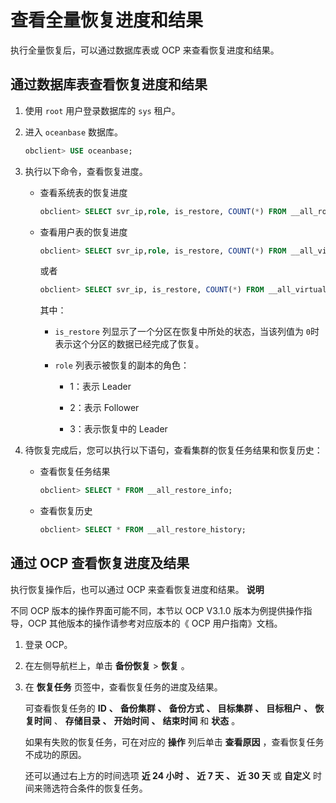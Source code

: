 查看全量恢复进度和结果 
================================

执行全量恢复后，可以通过数据库表或 OCP 来查看恢复进度和结果。

通过数据库表查看恢复进度和结果 
------------------------------------

1. 使用 `root` 用户登录数据库的 `sys` 租户。

   

2. 进入 `oceanbase` 数据库。

   ```sql
   obclient> USE oceanbase;
   ```

   

3. 执行以下命令，查看恢复进度。

   * 查看系统表的恢复进度

     ```sql
     obclient> SELECT svr_ip,role, is_restore, COUNT(*) FROM __all_root_table as a, (SELECT value FROM __all_restore_info WHERE name='<目标租户名>') AS b WHERE a.tenant_id=b.value GROUP BY role, is_restore, svr_ip ORDER BY svr_ip, is_restore;
     ```

     
   
   * 查看用户表的恢复进度

     ```sql
     obclient> SELECT svr_ip,role, is_restore, COUNT(*) FROM __all_virtual_meta_table AS a, (SELECT value FROM __all_restore_info WHERE name='<目标租户名>') AS b WHERE a.tenant_id=b.value GROUP BY role, is_restore, svr_ip ORDER BY svr_ip, is_restore;
     ```

     

     或者

     ```sql
     obclient> SELECT svr_ip, is_restore, COUNT(*) FROM __all_virtual_partition_store_info WHERE tenant_id=<目标租户id> GROUP BY svr_ip,is_restore ORDER BY svr_ip, is_restore;
     ```

     

     其中：
     * `is_restore` 列显示了一个分区在恢复中所处的状态，当该列值为 `0`时表示这个分区的数据已经完成了恢复。

       
     
     * `role` 列表示被恢复的副本的角色：

       * 1：表示 Leader

         
       
       * 2：表示 Follower

         
       
       * 3：表示恢复中的 Leader

         
       

       
     

     
   

   

4. 待恢复完成后，您可以执行以下语句，查看集群的恢复任务结果和恢复历史：

   * 查看恢复任务结果

     ```sql
     obclient> SELECT * FROM __all_restore_info;
     ```

     
   
   * 查看恢复历史

     ```sql
     obclient> SELECT * FROM __all_restore_history;
     ```

     
   

   




通过 OCP 查看恢复进度及结果 
-------------------------------------

执行恢复操作后，也可以通过 OCP 来查看恢复进度和结果。
**说明**



不同 OCP 版本的操作界面可能不同，本节以 OCP V3.1.0 版本为例提供操作指导，OCP 其他版本的操作请参考对应版本的《 OCP 用户指南》文档。

1. 登录 OCP。

   

2. 在左侧导航栏上，单击 **备份恢复** \> **恢复** 。

   

3. 在 **恢复任务** 页签中，查看恢复任务的进度及结果。

   可查看恢复任务的 **ID** **、** **备份集群** **、** **备份方式** **、** **目标集群** **、** **目标租户** **、** **恢复时间** 、 **存储目录** **、** **开始时间** **、** **结束时间** 和 **状态** 。

   如果有失败的恢复任务，可在对应的 **操作** 列后单击 **查看原因** ，查看恢复任务不成功的原因。

   还可以通过右上方的时间选项 **近 24 小时** **、** **近 7 天** **、** **近 30 天** 或 **自定义** 时间来筛选符合条件的恢复任务。
   



